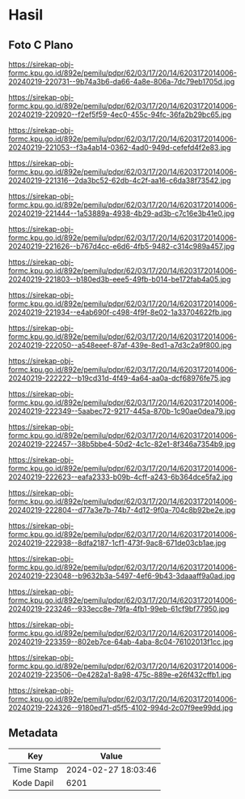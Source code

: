 # Hasil

## Foto C Plano

https://sirekap-obj-formc.kpu.go.id/892e/pemilu/pdpr/62/03/17/20/14/6203172014006-20240219-220731--9b74a3b6-da66-4a8e-806a-7dc79eb1705d.jpg

https://sirekap-obj-formc.kpu.go.id/892e/pemilu/pdpr/62/03/17/20/14/6203172014006-20240219-220920--f2ef5f59-4ec0-455c-94fc-36fa2b29bc65.jpg

https://sirekap-obj-formc.kpu.go.id/892e/pemilu/pdpr/62/03/17/20/14/6203172014006-20240219-221053--f3a4ab14-0362-4ad0-949d-cefefd4f2e83.jpg

https://sirekap-obj-formc.kpu.go.id/892e/pemilu/pdpr/62/03/17/20/14/6203172014006-20240219-221316--2da3bc52-62db-4c2f-aa16-c6da38f73542.jpg

https://sirekap-obj-formc.kpu.go.id/892e/pemilu/pdpr/62/03/17/20/14/6203172014006-20240219-221444--1a53889a-4938-4b29-ad3b-c7c16e3b41e0.jpg

https://sirekap-obj-formc.kpu.go.id/892e/pemilu/pdpr/62/03/17/20/14/6203172014006-20240219-221626--b767d4cc-e6d6-4fb5-9482-c314c989a457.jpg

https://sirekap-obj-formc.kpu.go.id/892e/pemilu/pdpr/62/03/17/20/14/6203172014006-20240219-221803--b180ed3b-eee5-49fb-b014-be172fab4a05.jpg

https://sirekap-obj-formc.kpu.go.id/892e/pemilu/pdpr/62/03/17/20/14/6203172014006-20240219-221934--e4ab690f-c498-4f9f-8e02-1a33704622fb.jpg

https://sirekap-obj-formc.kpu.go.id/892e/pemilu/pdpr/62/03/17/20/14/6203172014006-20240219-222050--a548eeef-87af-439e-8ed1-a7d3c2a9f800.jpg

https://sirekap-obj-formc.kpu.go.id/892e/pemilu/pdpr/62/03/17/20/14/6203172014006-20240219-222222--b19cd31d-4f49-4a64-aa0a-dcf68976fe75.jpg

https://sirekap-obj-formc.kpu.go.id/892e/pemilu/pdpr/62/03/17/20/14/6203172014006-20240219-222349--5aabec72-9217-445a-870b-1c90ae0dea79.jpg

https://sirekap-obj-formc.kpu.go.id/892e/pemilu/pdpr/62/03/17/20/14/6203172014006-20240219-222457--38b5bbe4-50d2-4c1c-82e1-8f346a7354b9.jpg

https://sirekap-obj-formc.kpu.go.id/892e/pemilu/pdpr/62/03/17/20/14/6203172014006-20240219-222623--eafa2333-b09b-4cff-a243-6b364dce5fa2.jpg

https://sirekap-obj-formc.kpu.go.id/892e/pemilu/pdpr/62/03/17/20/14/6203172014006-20240219-222804--d77a3e7b-74b7-4d12-9f0a-704c8b92be2e.jpg

https://sirekap-obj-formc.kpu.go.id/892e/pemilu/pdpr/62/03/17/20/14/6203172014006-20240219-222938--8dfa2187-1cf1-473f-9ac8-671de03cb1ae.jpg

https://sirekap-obj-formc.kpu.go.id/892e/pemilu/pdpr/62/03/17/20/14/6203172014006-20240219-223048--b9632b3a-5497-4ef6-9b43-3daaaff9a0ad.jpg

https://sirekap-obj-formc.kpu.go.id/892e/pemilu/pdpr/62/03/17/20/14/6203172014006-20240219-223246--933ecc8e-79fa-4fb1-99eb-61cf9bf77950.jpg

https://sirekap-obj-formc.kpu.go.id/892e/pemilu/pdpr/62/03/17/20/14/6203172014006-20240219-223359--802eb7ce-64ab-4aba-8c04-76102013f1cc.jpg

https://sirekap-obj-formc.kpu.go.id/892e/pemilu/pdpr/62/03/17/20/14/6203172014006-20240219-223506--0e4282a1-8a98-475c-889e-e26f432cffb1.jpg

https://sirekap-obj-formc.kpu.go.id/892e/pemilu/pdpr/62/03/17/20/14/6203172014006-20240219-224326--9180ed71-d5f5-4102-994d-2c07f9ee99dd.jpg


## Metadata

| Key        | Value               |
| ---------- | ------------------- |
| Time Stamp | 2024-02-27 18:03:46 |
| Kode Dapil | 6201                |



